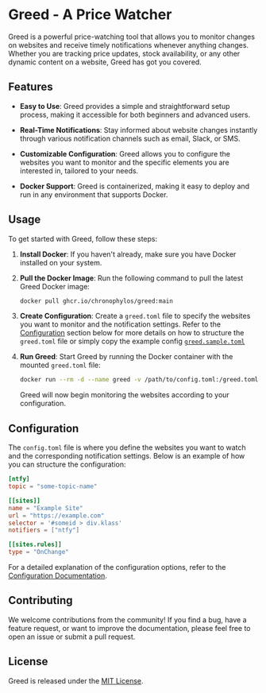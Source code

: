 # Greed - A Price Watcher

Greed is a powerful price-watching tool that allows you to monitor changes on
websites and receive timely notifications whenever anything changes. Whether
you are tracking price updates, stock availability, or any other dynamic
content on a website, Greed has got you covered.

## Features

- **Easy to Use**: Greed provides a simple and straightforward setup process,
  making it accessible for both beginners and advanced users.

- **Real-Time Notifications**: Stay informed about website changes instantly
  through various notification channels such as email, Slack, or SMS.

- **Customizable Configuration**: Greed allows you to configure the websites
  you want to monitor and the specific elements you are interested in, tailored
  to your needs.

- **Docker Support**: Greed is containerized, making it easy to deploy and run
  in any environment that supports Docker.

## Usage

To get started with Greed, follow these steps:

1. **Install Docker**: If you haven't already, make sure you have Docker
   installed on your system.

2. **Pull the Docker Image**: Run the following command to pull the latest
   Greed Docker image:

   ```sh
   docker pull ghcr.io/chronophylos/greed:main
   ```

3. **Create Configuration**: Create a `greed.toml` file to specify the websites
   you want to monitor and the notification settings. Refer to the
   [Configuration](#configuration) section below for more details on how to
   structure the `greed.toml` file or simply copy the example config
   [`greed.sample.toml`](greed.sample.toml)

4. **Run Greed**: Start Greed by running the Docker container with the mounted
   `greed.toml` file:

   ```sh
   docker run --rm -d --name greed -v /path/to/config.toml:/greed.toml chronophylos/greed:main
   ```

   Greed will now begin monitoring the websites according to your configuration.

## Configuration

The `config.toml` file is where you define the websites you want to watch and
the corresponding notification settings. Below is an example of how you can
structure the configuration:

```toml
[ntfy]
topic = "some-topic-name"

[[sites]]
name = "Example Site"
url = "https://example.com"
selector = '#someid > div.klass'
notifiers = ["ntfy"]

[[sites.rules]]
type = "OnChange"
```

For a detailed explanation of the configuration options, refer to the
[Configuration
Documentation](https://github.com/chronophylos/greed/wiki/Configuration).

## Contributing

We welcome contributions from the community! If you find a bug, have a feature
request, or want to improve the documentation, please feel free to open an
issue or submit a pull request.

## License

Greed is released under the [MIT License](LICENSE).
